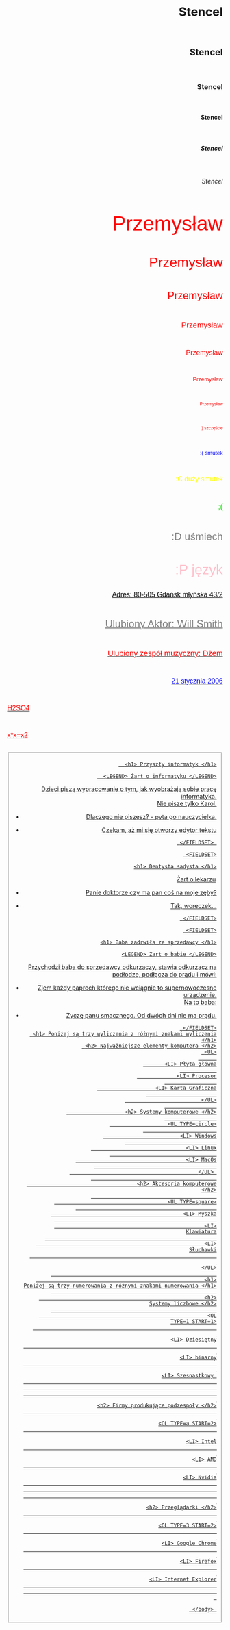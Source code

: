 <!DOCTYPE html>
      
<html lang="pl-PL">
     
 <html>
              
 <head>
                      
<meta charset="utf-8">
            
<h1> Stencel </h1> <br>
            
<h2> Stencel </h2> <br>
             
<h3> Stencel </h3> <br>
            
 <h4> Stencel </h4> <br>
              
<h5> Stencel </h5> <br>
             
 <h6> Stencel </h6> <br>
                
</head>
               
<body>
       
<p> <font color="red" size="7" face="Arial"> Przemysław </font> </p> <br>
        
<p> <font color="red" size="6" face="Arial"> Przemysław </font> </p> <br>
       
 <p> <font color="red" size="5" face="Arial"> Przemysław </font> </p> <br>
        
<p> <font color="red" size="4" face="Arial"> Przemysław </font> </p> <br>
        
<p> <font color="red" size="3" face="Arial"> Przemysław </font> </p> <br>
      
 <p> <font color="red" size="2" face="Arial"> Przemysław </font> </p> <br>
      
  <p> <font color="red" size="1" face="Arial"> Przemysław </font> </p> <br>

<p> <font color="red" size="1" face="Arial"> :) szczęście </font> </p> <br>

<p> <font color="blue" size="2" face="Arial"> :( smutek </font> </p> <br>

<p> <font color="yellow" size="3" face="Arial"> :C duży smutek </font> </p> <br>

<p> <font color="geen" size="4" face="Arial"> ;( </font> </p> <br>

<p> <font color="gray" size="5" face="Arial"> :D uśmiech </font> </p> <br>

<p> <font color="pink" size="6" face="Arial"> :P język </font> </p> <br>

</body>

<body        
 <p align="right"> <font color="black" size="3" face="Arial"> <u> Adres: <u>80-505 Gdańsk młyńska 43/2 </u> </font> </p> <br>
     
 <p align="right"> <font color="gray" size="5" face="Arial"> Ulubiony Aktor: Will Smith </font> </p> <br>
      
<p align="right"> <font color="red" size="4" face="Arial"> Ulubiony zespół muzyczny: Dżem </font> </p> <br>
     
 <p align="right"> <font color="blue" size="3" face="Arial"> 21 stycznia 2006 </font> </p> <br>
      
<p align="left"> <font color="red" size="3" face="Arial"> H2SO4  </font> </p> <br>
             
<p align="left"> <font color="red" size="3" face="Arial"> x*x=x2 </font> </p> <br>
 
<FIELDSET>

      <h1> Przyszły informatyk </h1>

      <LEGEND> Żart o informatyku </LEGEND>
Dzieci piszą wypracowanie o tym, jak wyobrażają sobie pracę informatyka. <br>
Nie pisze tylko Karol. <br>
- Dlaczego nie piszesz? - pyta go nauczycielka. <br>
- Czekam, aż mi się otworzy edytor tekstu <br>

       </FIELDSET> 

       <FIELDSET>

      <h1> Dentysta sadysta </h1>

     <LEGEND> Żart o lekarzu </LEGEND>
- Panie doktorze czy ma pan coś na moje zęby? <br>
- Tak, woreczek... <br>

       </FIELDSET>

       <FIELDSET>

      <h1> Baba zadrwiła ze sprzedawcy </h1>

      <LEGEND> Żart o babie </LEGEND>
Przychodzi baba do sprzedawcy odkurzaczy, stawia odkurzacz na podłodze, podłącza do prądu i mówi: <br>
- Zjem każdy paproch którego nie wciągnie to supernowoczesne urządzenie. <br>
Na to baba: <br>
- Życzę panu smacznego. Od dwóch dni nie ma prądu. <br>

       </FIELDSET>
       <h1> Poniżej są trzy wyliczenia z różnymi znakami wyliczenia </h1>
       <h2> Najważniejsze elementy komputera </h2>
       <UL>
            
             <LI> Płyta główna
                  
                   <LI> Procesor
                       
                         <LI> Karta Graficzna
                             
                               </UL>
                       
                         <h2> Systemy komputerowe </h2>
                       
                         <UL TYPE=circle>
                              
                               <LI> Windows
                                    
                                     <LI> Linux
                                         
                                          <LI> MacOs
                                              
                                                </UL> 
                                               
                                          <h2> Akcesoria komputerowe </h2>
                                               
                                           <UL TYPE=square>
                                                    
                                                 <LI> Myszka
                                                           
                                                       <LI> Klawiatura
                                                              
                                                             <LI> Słuchawki
                                                                   
                                                                   </UL>
                                                            
                                                             <h1> Poniżej są trzy numerowania z różnymi znakami numerowania </h1>
                                                            
                                                            <h2> Systemy liczbowe </h2>
                                                            
                                                             <OL TYPE=1 START=1>
                                                                  
                                                                   <LI> Dziesiętny
                                                                         
                                                                         <LI> binarny
                                                                               
                                                                               <LI> Szesnastkowy 
                                                                                           
                                                                                    
                                                                               
                                                                               <h2> Firmy produkujące podzespoły </h2>
                                                                               
                                                                               <OL TYPE=a START=2>
                                                                                     
                                                                                     <LI> Intel
                                                                                          
                                                                                           <LI> AMD
                                                                                                
                                                                                                 <LI> Nvidia
                                                                                                      
                                                                                                       
                                                                                                
                                                                                                 <h2> Przeglądarki </h2>
                                                                                                
                                                                                                 <OL TYPE=3 START=2>
                                                                                                      
                                                                                                       <LI> Google Chrome
                                                                                                            
                                                                                                             <LI> Firefox
                                                                                                                  
                                                                                                                   <LI> Internet Explorer
                                                                                                                         
                                                                                                                         
       

       </body> 
</html>
